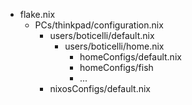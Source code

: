 - flake.nix
  - PCs/thinkpad/configuration.nix
    - users/boticelli/default.nix
      - users/boticelli/home.nix
        - homeConfigs/default.nix
        - homeConfigs/fish
        - ...
    - nixosConfigs/default.nix
